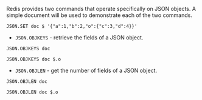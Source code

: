 Redis provides two commands that operate specifically on JSON objects. A simple document will be used to demonstrate each of the two commands.

```redis Create document
JSON.SET doc $ '{"a":1,"b":2,"o":{"c":3,"d":4}}'
```

- `JSON.OBJKEYS` - retrieve the fields of a JSON object.

```redis Get doc's fields
JSON.OBJKEYS doc
```

```redis Get the fields for $.o
JSON.OBJKEYS doc $.o
```

- `JSON.OBJLEN` - get the number of fields of a JSON object.

```redis Get the number of fields in the doc object
JSON.OBJLEN doc
```

```redis Get the number of fields in the $.o object
JSON.OBJLEN doc $.o
```
